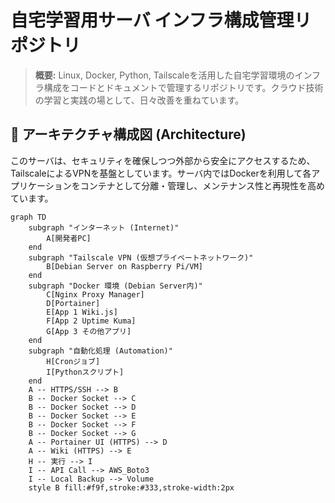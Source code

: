 # 自宅学習用サーバ インフラ構成管理リポジトリ

> **概要:** Linux, Docker, Python, Tailscaleを活用した自宅学習環境のインフラ構成をコードとドキュメントで管理するリポジトリです。クラウド技術の学習と実践の場として、日々改善を重ねています。

## 📖 アーキテクチャ構成図 (Architecture)

このサーバは、セキュリティを確保しつつ外部から安全にアクセスするため、TailscaleによるVPNを基盤としています。サーバ内ではDockerを利用して各アプリケーションをコンテナとして分離・管理し、メンテナンス性と再現性を高めています。

```mermaid
graph TD
    subgraph "インターネット (Internet)"
        A[開発者PC]
    end
    subgraph "Tailscale VPN (仮想プライベートネットワーク)"
        B[Debian Server on Raspberry Pi/VM]
    end
    subgraph "Docker 環境 (Debian Server内)"
        C[Nginx Proxy Manager]
        D[Portainer]
        E[App 1 Wiki.js]
        F[App 2 Uptime Kuma]
        G[App 3 その他アプリ]
    end
    subgraph "自動化処理 (Automation)"
        H[Cronジョブ]
        I[Pythonスクリプト]
    end
    A -- HTTPS/SSH --> B
    B -- Docker Socket --> C
    B -- Docker Socket --> D
    B -- Docker Socket --> E
    B -- Docker Socket --> F
    B -- Docker Socket --> G
    A -- Portainer UI (HTTPS) --> D
    A -- Wiki (HTTPS) --> E
    H -- 実行 --> I
    I -- API Call --> AWS_Boto3
    I -- Local Backup --> Volume
    style B fill:#f9f,stroke:#333,stroke-width:2px
```

